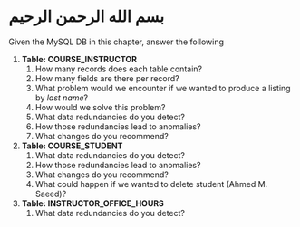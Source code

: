 # بسم الله الرحمن الرحيم

Given the MySQL DB in this chapter, answer the following

1. **Table: COURSE_INSTRUCTOR**
   1. How many records does each table contain?
   2. How many fields are there per record?
   3. What problem would we encounter if we wanted to produce a listing by *last name*?
   4. How would we solve this problem?
   5. What data redundancies do you detect?
   6. How those redundancies lead to anomalies?
   7. What changes do you recommend?
2. **Table: COURSE_STUDENT**
   1. What data redundancies do you detect?
   2. How those redundancies lead to anomalies?
   3. What changes do you recommend?
   4. What could happen if we wanted to delete student (Ahmed M. Saeed)?
3. **Table: INSTRUCTOR_OFFICE_HOURS**
   1. What data redundancies do you detect?

